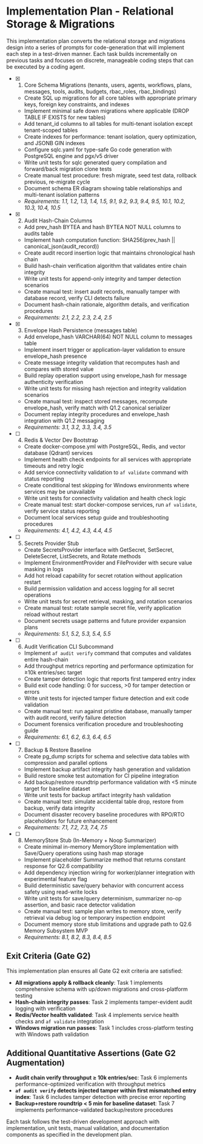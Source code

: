 # Implementation Plan - Relational Storage & Migrations

This implementation plan converts the relational storage and migrations design into a series of prompts for code-generation that will implement each step in a test-driven manner. Each task builds incrementally on previous tasks and focuses on discrete, manageable coding steps that can be executed by a coding agent.

- [x] 1. Core Schema Migrations (tenants, users, agents, workflows, plans, messages, tools, audits, budgets, rbac_roles, rbac_bindings)





  - Create SQL up migrations for all core tables with appropriate primary keys, foreign key constraints, and indexes
  - Implement minimal safe down migrations where applicable (DROP TABLE IF EXISTS for new tables)
  - Add tenant_id columns to all tables for multi-tenant isolation except tenant-scoped tables
  - Create indexes for performance: tenant isolation, query optimization, and JSONB GIN indexes
  - Configure sqlc.yaml for type-safe Go code generation with PostgreSQL engine and pgx/v5 driver
  - Write unit tests for sqlc generated query compilation and forward/back migration clone tests
  - Create manual test procedure: fresh migrate, seed test data, rollback previous, re-migrate cycle
  - Document schema ER diagram showing table relationships and multi-tenant isolation patterns
  - _Requirements: 1.1, 1.2, 1.3, 1.4, 1.5, 9.1, 9.2, 9.3, 9.4, 9.5, 10.1, 10.2, 10.3, 10.4, 10.5_

- [x] 2. Audit Hash-Chain Columns









  - Add prev_hash BYTEA and hash BYTEA NOT NULL columns to audits table
  - Implement hash computation function: SHA256(prev_hash || canonical_json(audit_record))
  - Create audit record insertion logic that maintains chronological hash chain
  - Build hash-chain verification algorithm that validates entire chain integrity
  - Write unit tests for append-only integrity and tamper detection scenarios
  - Create manual test: insert audit records, manually tamper with database record, verify CLI detects failure
  - Document hash-chain rationale, algorithm details, and verification procedures
  - _Requirements: 2.1, 2.2, 2.3, 2.4, 2.5_

- [x] 3. Envelope Hash Persistence (messages table)








  - Add envelope_hash VARCHAR(64) NOT NULL column to messages table
  - Implement insert trigger or application-layer validation to ensure envelope_hash presence
  - Create message integrity validation that recomputes hash and compares with stored value
  - Build replay operation support using envelope_hash for message authenticity verification
  - Write unit tests for missing hash rejection and integrity validation scenarios
  - Create manual test: inspect stored messages, recompute envelope_hash, verify match with Q1.2 canonical serializer
  - Document replay integrity procedures and envelope_hash integration with Q1.2 messaging
  - _Requirements: 3.1, 3.2, 3.3, 3.4, 3.5_

- [ ] 4. Redis & Vector Dev Bootstrap
  - Create docker-compose.yml with PostgreSQL, Redis, and vector database (Qdrant) services
  - Implement health check endpoints for all services with appropriate timeouts and retry logic
  - Add service connectivity validation to `af validate` command with status reporting
  - Create conditional test skipping for Windows environments where services may be unavailable
  - Write unit tests for connectivity validation and health check logic
  - Create manual test: start docker-compose services, run `af validate`, verify service status reporting
  - Document local services setup guide and troubleshooting procedures
  - _Requirements: 4.1, 4.2, 4.3, 4.4, 4.5_

- [ ] 5. Secrets Provider Stub
  - Create SecretsProvider interface with GetSecret, SetSecret, DeleteSecret, ListSecrets, and Rotate methods
  - Implement EnvironmentProvider and FileProvider with secure value masking in logs
  - Add hot reload capability for secret rotation without application restart
  - Build permission validation and access logging for all secret operations
  - Write unit tests for secret retrieval, masking, and rotation scenarios
  - Create manual test: rotate sample secret file, verify application reload without restart
  - Document secrets usage patterns and future provider expansion plans
  - _Requirements: 5.1, 5.2, 5.3, 5.4, 5.5_

- [ ] 6. Audit Verification CLI Subcommand
  - Implement `af audit verify` command that computes and validates entire hash-chain
  - Add throughput metrics reporting and performance optimization for ≥10k entries/sec target
  - Create tamper detection logic that reports first tampered entry index
  - Build exit code handling: 0 for success, >0 for tamper detection or errors
  - Write unit tests for injected tamper fixture detection and exit code validation
  - Create manual test: run against pristine database, manually tamper with audit record, verify failure detection
  - Document forensics verification procedure and troubleshooting guide
  - _Requirements: 6.1, 6.2, 6.3, 6.4, 6.5_

- [ ] 7. Backup & Restore Baseline
  - Create pg_dump scripts for schema and selective data tables with compression and parallel options
  - Implement backup artifact integrity hash generation and validation
  - Build restore smoke test automation for CI pipeline integration
  - Add backup/restore roundtrip performance validation with <5 minute target for baseline dataset
  - Write unit tests for backup artifact integrity hash validation
  - Create manual test: simulate accidental table drop, restore from backup, verify data integrity
  - Document disaster recovery baseline procedures with RPO/RTO placeholders for future enhancement
  - _Requirements: 7.1, 7.2, 7.3, 7.4, 7.5_

- [ ] 8. MemoryStore Stub (In-Memory + Noop Summarizer)
  - Create minimal in-memory MemoryStore implementation with Save/Query operations using hash map storage
  - Implement placeholder Summarize method that returns constant response for Q2.6 compatibility
  - Add dependency injection wiring for worker/planner integration with experimental feature flag
  - Build deterministic save/query behavior with concurrent access safety using read-write locks
  - Write unit tests for save/query determinism, summarizer no-op assertion, and basic race detector validation
  - Create manual test: sample plan writes to memory store, verify retrieval via debug log or temporary inspection endpoint
  - Document memory store stub limitations and upgrade path to Q2.6 Memory Subsystem MVP
  - _Requirements: 8.1, 8.2, 8.3, 8.4, 8.5_

## Exit Criteria (Gate G2)

This implementation plan ensures all Gate G2 exit criteria are satisfied:

- **All migrations apply & rollback cleanly**: Task 1 implements comprehensive schema with up/down migrations and cross-platform testing
- **Hash-chain integrity passes**: Task 2 implements tamper-evident audit logging with verification
- **Redis/Vector health validated**: Task 4 implements service health checks and `af validate` integration
- **Windows migration run passes**: Task 1 includes cross-platform testing with Windows path validation

## Additional Quantitative Assertions (Gate G2 Augmentation)

- **Audit chain verify throughput ≥ 10k entries/sec**: Task 6 implements performance-optimized verification with throughput metrics
- **`af audit verify` detects injected tamper within first mismatched entry index**: Task 6 includes tamper detection with precise error reporting
- **Backup+restore roundtrip < 5 min for baseline dataset**: Task 7 implements performance-validated backup/restore procedures

Each task follows the test-driven development approach with implementation, unit tests, manual validation, and documentation components as specified in the development plan.